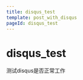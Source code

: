 ```yaml
---
title: disqus_test
template: post_with_disqus
pageId: disqus_test
---
```


# disqus_test

测试disqus是否正常工作

> <span id="poem"></span>

<script>$(function(){$.ajax('/api/poem?rnd='+Date.now()+Math.random()).done(function(data){$('#poem').text(data);});});</script>

<div id="__comment"></div>